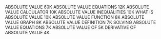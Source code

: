 ABSOLUTE VALUE 60K
ABSOLUTE VALUE EQUATIONS 12K
ABSOLUTE VALUE CALCULATOR 10K
ABSOLUTE VALUE INEQUALITIES 10K
WHAT IS ABSOLUTE VALUE 10K
ABSOLUTE VALUE FUNCTION 8K
ABSOLUTE VALUE GRAPH 8K
ABSOLUTE VALUE DEFINITION 7K
SOLVING ABSOLUTE VALUE EQUATIONS 7K
ABSOLUTE VALUE OF 5K
DERIVATIVE OF ABSOLUTE VALUE 4K

